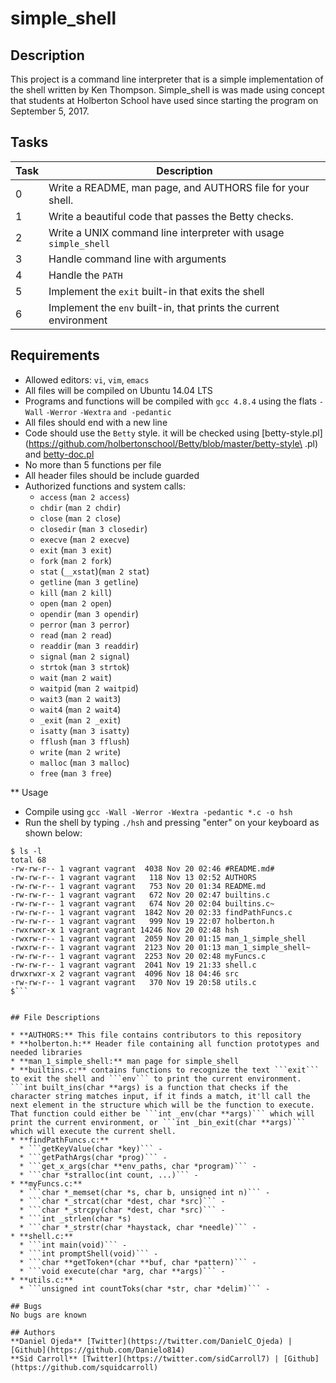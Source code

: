 # simple_shell

## Description
This project is a command line interpreter that is a simple implementation of the shell written by Ken Thompson. Simple_shell is was made using concept that students at Holberton School have used since starting the program on September 5, 2017.

## Tasks

Task | Description
---- | -----------
0    | Write a README, man page, and AUTHORS file for your shell.
1    | Write a beautiful code that passes the Betty checks.
2    | Write a UNIX command line interpreter with usage ```simple_shell```
3    | Handle command line with arguments
4    | Handle the ```PATH```
5    | Implement the ```exit``` built-in that exits the shell
6    | Implement the ```env``` built-in, that prints the current environment

## Requirements

* Allowed editors: ```vi```, ```vim```, ```emacs```
* All files will be compiled on Ubuntu 14.04 LTS
* Programs and functions will be compiled with ```gcc 4.8.4``` using the flats ```-Wall``` ```-Werror``` ```-Wextra``` ```and -pedantic```
* All files should end with a new line
* Code should use the ```Betty``` style. it will be checked using [betty-style.pl](https://github.com/holbertonschool/Betty/blob/master/betty-style\
.pl) and [betty-doc.pl](https://github.com/holbertonschool/Betty/blob/master/betty-doc.pl)
* No more than 5 functions per file
* All header files should be include guarded
* Authorized functions and system calls:
  * ```access``` (```man 2 access```)
  * ```chdir``` (```man 2 chdir```)
  * ```close``` (```man 2 close```)
  * ```closedir``` (```man 3 closedir```)
  * ```execve``` (```man 2 execve```)
  * ```exit``` (```man 3 exit```)
  * ```fork``` (```man 2 fork```)
  * ```stat``` (```__xstat```)(```man 2 stat```)
  * ```getline``` (```man 3 getline```)
  * ```kill``` (```man 2 kill```)
  * ```open``` (```man 2 open```)
  * ```opendir``` (```man 3 opendir```)
  * ```perror``` (```man 3 perror```)
  * ```read``` (```man 2 read```)
  * ```readdir``` (```man 3 readdir```)
  * ```signal``` (```man 2 signal```)
  * ```strtok``` (```man 3 strtok```)
  * ```wait``` (```man 2 wait```)
  * ```waitpid``` (```man 2 waitpid```)
  * ```wait3``` (```man 2 wait3```)
  * ```wait4``` (```man 2 wait4```)
  * ```_exit``` (```man 2 _exit```)
  * ```isatty``` (```man 3 isatty```)
  * ```fflush``` (```man 3 fflush```)
  * ```write``` (```man 2 write```)
  * ```malloc``` (```man 3 malloc```)
  * ```free``` (```man 3 free```)

** Usage

* Compile using ```gcc -Wall -Werror -Wextra -pedantic *.c -o hsh```
* Run the shell by typing ```./hsh``` and pressing "enter" on your keyboard as shown below:

```vagrant@vagrant-ubuntu-trusty-64:~/simple_shell$ ./hsh
$ ls -l
total 68
-rw-rw-r-- 1 vagrant vagrant  4038 Nov 20 02:46 #README.md#
-rw-rw-r-- 1 vagrant vagrant   118 Nov 13 02:52 AUTHORS
-rw-rw-r-- 1 vagrant vagrant   753 Nov 20 01:34 README.md
-rw-rw-r-- 1 vagrant vagrant   672 Nov 20 02:47 builtins.c
-rw-rw-r-- 1 vagrant vagrant   674 Nov 20 02:04 builtins.c~
-rw-rw-r-- 1 vagrant vagrant  1842 Nov 20 02:33 findPathFuncs.c
-rw-rw-r-- 1 vagrant vagrant   999 Nov 19 22:07 holberton.h
-rwxrwxr-x 1 vagrant vagrant 14246 Nov 20 02:48 hsh
-rwxrw-r-- 1 vagrant vagrant  2059 Nov 20 01:15 man_1_simple_shell
-rwxrw-r-- 1 vagrant vagrant  2123 Nov 20 01:13 man_1_simple_shell~
-rw-rw-r-- 1 vagrant vagrant  2253 Nov 20 02:48 myFuncs.c
-rw-rw-r-- 1 vagrant vagrant  2041 Nov 19 21:33 shell.c
drwxrwxr-x 2 vagrant vagrant  4096 Nov 18 04:46 src
-rw-rw-r-- 1 vagrant vagrant   370 Nov 19 20:58 utils.c
$```

 
## File Descriptions

* **AUTHORS:** This file contains contributors to this repository
* **holberton.h:** Header file containing all function prototypes and needed libraries
* **man_1_simple_shell:** man page for simple_shell
* **builtins.c:** contains functions to recognize the text ```exit``` to exit the shell and ```env``` to print the current environment. ```int built_ins(char **args) is a function that checks if the character string matches input, if it finds a match, it'll call the next element in the structure which will be the function to execute. That function could either be ```int _env(char **args)``` which will print the current environment, or ```int _bin_exit(char **args)``` which will execute the current shell.
* **findPathFuncs.c:**
  * ```getKeyValue(char *key)``` - 
  * ```getPathArgs(char *prog)``` - 
  * ```get_x_args(char **env_paths, char *program)``` - 
  * ```char *stralloc(int count, ...)``` - 
* **myFuncs.c:**
  * ```char *_memset(char *s, char b, unsigned int n)``` -
  * ```char *_strcat(char *dest, char *src)``` -
  * ```char *_strcpy(char *dest, char *src)``` -
  * ```int _strlen(char *s)
  * ```char *_strstr(char *haystack, char *needle)``` - 
* **shell.c:**
  * ```int main(void)``` - 
  * ```int promptShell(void)``` - 
  * ```char **getToken*(char **buf, char *pattern)``` - 
  * ```void execute(char *arg, char **args)``` - 
* **utils.c:**
  * ```unsigned int countToks(char *str, char *delim)``` - 

## Bugs
No bugs are known

## Authors
**Daniel Ojeda** [Twitter](https://twitter.com/DanielC_Ojeda) | [Github](https://github.com/Danielo814)
**Sid Carroll** [Twitter](https://twitter.com/sidCarroll7) | [Github](https://github.com/squidcarroll)